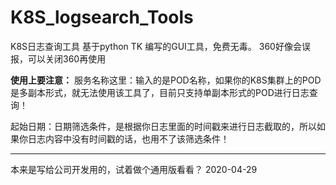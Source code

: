 # K8S_logsearch_Tools
K8S日志查询工具
基于python TK 编写的GUI工具，免费无毒。
360好像会误报，可以关闭360再使用

**使用上要注意：**
服务名称这里：输入的是POD名称，如果你的K8S集群上的POD是多副本形式，就无法使用该工具了，目前只支持单副本形式的POD进行日志查询！

起始日期：日期筛选条件，是根据你日志里面的时间戳来进行日志截取的，所以如果你日志内容中没有时间戳的话，也用不了该筛选条件！

------
本来是写给公司开发用的，试着做个通用版看看？
2020-04-29
